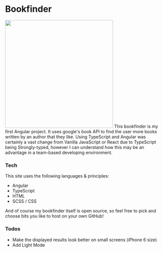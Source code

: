 # Bookfinder
<img src="https://bookfinder-dafee.web.app/assets/images/reading.svg" width="350"/>
This bookfinder is my first Angular project. It uses google's book API to find the user more books written by an author that they like.
Using TypeScript and Angular was certainly a vast change from Vanilla JavaScript or React due to TypeScript being Strongly-typed, however I can understand how this may be an advantage in a team-based developing environment.

### Tech

This site uses the following languages & principles:

  - Angular
  - TypeScript
  - HTML
  - SCSS / CSS

And of course my bookfinder itself is open source, so feel free to pick and choose bits you like to host on your own GitHub!

### Todos

 - Make the displayed results look better on small screens (iPhone 6 size)
 - Add Light Mode
